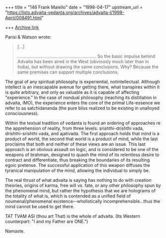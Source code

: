 +++
title = "146 Frank Maiello"
date = "1998-04-17"
upstream_url = "https://lists.advaita-vedanta.org/archives/advaita-l/1998-April/008491.html"

+++
[Archive link](https://lists.advaita-vedanta.org/archives/advaita-l/1998-April/008491.html)

Parisi & Watson wrote:

> [...]
>
> ............................................................... So the
> basic impulse
> behind Advaita has been aired in the West (obviously much later than in
> India), but without drawing the same conclusions. Why? Because the same
> premises can support multiple conclusions.

The goal of any spiritual philosophy is experiential, notintellectual.
Although intellect is an inescapable avenue for
getting there, what transpires within it is quite arbitrary,
and only as valuable as it is capable of affecting "experience."
In the case of nondual philosophy (reaching its distillation
in advaita, IMO), the experience enters the core of the primal
Life-essence we refer to as satchidananda (the pure bliss
realized to be existing in unalloyed consciousness).

Within the textual tradition of vedanta is found an ordering of
approaches re the apprehension of reality, from three levels:
srishthi-drishthi vada, drishthi-srishthi vada, and ajativada.
The first approach holds that mind is a product of world, the
second that world is a product of mind, while the last proclaims
that both and neither of these views are an issue.  This last
approach is an obvious assault on logic, and is considered to be
one of the weapons of brahman, designed to quash the mind of its
relentless desire to contract and differentiate, thus breaking
the boundaries of its resulting egoic pretense.  The successful
application of this weapon diffuses the tyranical manipulation
of the mind, allowing the individual to simply be.

The real thrust of what advaita is saying has nothing to do with
creation theories, origins of karma, free will vs. fate, or any other
philosophy spun by the phenomenal mind, but rather the hypothesis
that we are holograms of the totality of what is, which is contended
as a unified field of noumenal/phenomenal existence--wholistically
incomprehensible...thus the mind cannot be used to get there.

TAT TVAM ASI (thou art That) is the whole of advaita.
(Its Western counterpart: "I and my Father are ONE.")

Namaste.

